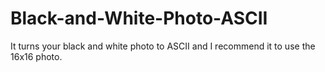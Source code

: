 # Black-and-White-Photo-ASCII
It turns your black and white photo to ASCII and I recommend it to use the 16x16 photo. 

